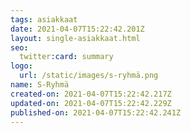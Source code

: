 ```yaml
---
tags: asiakkaat
date: 2021-04-07T15:22:42.201Z
layout: single-asiakkaat.html
seo:
  twitter:card: summary
logo:
  url: /static/images/s-ryhmä.png
name: S-Ryhmä
created-on: 2021-04-07T15:22:42.217Z
updated-on: 2021-04-07T15:22:42.229Z
published-on: 2021-04-07T15:22:42.241Z
---
```

